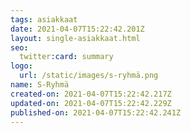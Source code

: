 ```yaml
---
tags: asiakkaat
date: 2021-04-07T15:22:42.201Z
layout: single-asiakkaat.html
seo:
  twitter:card: summary
logo:
  url: /static/images/s-ryhmä.png
name: S-Ryhmä
created-on: 2021-04-07T15:22:42.217Z
updated-on: 2021-04-07T15:22:42.229Z
published-on: 2021-04-07T15:22:42.241Z
---
```

